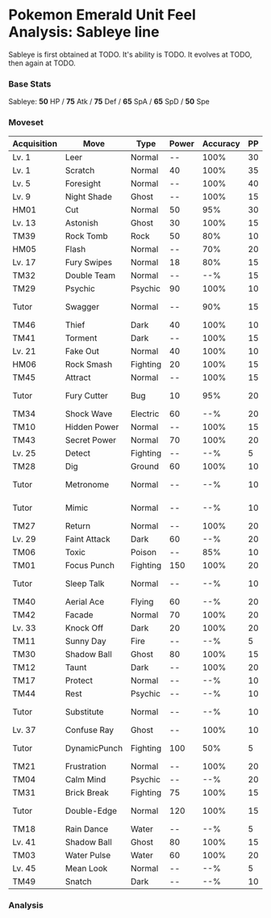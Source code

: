 # Pokemon Emerald Unit Feel Analysis: Sableye line

Sableye is first obtained at TODO. It's ability is TODO. It evolves at TODO, then again at TODO.

### Base Stats

Sableye: **50** HP / **75** Atk / **75** Def / **65** SpA / **65** SpD / **50** Spe

### Moveset

|Acquisition|Move        |Type    |Power|Accuracy|PP |Notes                    |
|---        |---         |---     |---  |---     |---|---                      |
|Lv. 1      |Leer        |Normal  |--   |100%    |30 |                         |
|Lv. 1      |Scratch     |Normal  |40   |100%    |35 |                         |
|Lv. 5      |Foresight   |Normal  |--   |100%    |40 |                         |
|Lv. 9      |Night Shade |Ghost   |--   |100%    |15 |                         |
|HM01       |Cut         |Normal  |50   |95%     |30 |                         |
|Lv. 13     |Astonish    |Ghost   |30   |100%    |15 |                         |
|TM39       |Rock Tomb   |Rock    |50   |80%     |10 |                         |
|HM05       |Flash       |Normal  |--   |70%     |20 |                         |
|Lv. 17     |Fury Swipes |Normal  |18   |80%     |15 |                         |
|TM32       |Double Team |Normal  |--   |--%     |15 |                         |
|TM29       |Psychic     |Psychic |90   |100%    |10 |                         |
|Tutor      |Swagger     |Normal  |--   |90%     |15 |Emerald only             |
|TM46       |Thief       |Dark    |40   |100%    |10 |                         |
|TM41       |Torment     |Dark    |--   |100%    |15 |                         |
|Lv. 21     |Fake Out    |Normal  |40   |100%    |10 |                         |
|HM06       |Rock Smash  |Fighting|20   |100%    |15 |                         |
|TM45       |Attract     |Normal  |--   |100%    |15 |                         |
|Tutor      |Fury Cutter |Bug     |10   |95%     |20 |Emerald only             |
|TM34       |Shock Wave  |Electric|60   |--%     |20 |                         |
|TM10       |Hidden Power|Normal  |--   |100%    |15 |                         |
|TM43       |Secret Power|Normal  |70   |100%    |20 |                         |
|Lv. 25     |Detect      |Fighting|--   |--%     |5  |                         |
|TM28       |Dig         |Ground  |60   |100%    |10 |                         |
|Tutor      |Metronome   |Normal  |--   |--%     |10 |Emerald only             |
|Tutor      |Mimic       |Normal  |--   |--%     |10 |Emerald only             |
|TM27       |Return      |Normal  |--   |100%    |20 |                         |
|Lv. 29     |Faint Attack|Dark    |60   |--%     |20 |                         |
|TM06       |Toxic       |Poison  |--   |85%     |10 |                         |
|TM01       |Focus Punch |Fighting|150  |100%    |20 |                         |
|Tutor      |Sleep Talk  |Normal  |--   |--%     |10 |Emerald only             |
|TM40       |Aerial Ace  |Flying  |60   |--%     |20 |                         |
|TM42       |Facade      |Normal  |70   |100%    |20 |                         |
|Lv. 33     |Knock Off   |Dark    |20   |100%    |20 |                         |
|TM11       |Sunny Day   |Fire    |--   |--%     |5  |                         |
|TM30       |Shadow Ball |Ghost   |80   |100%    |15 |                         |
|TM12       |Taunt       |Dark    |--   |100%    |20 |                         |
|TM17       |Protect     |Normal  |--   |--%     |10 |                         |
|TM44       |Rest        |Psychic |--   |--%     |10 |                         |
|Tutor      |Substitute  |Normal  |--   |--%     |10 |Emerald only             |
|Lv. 37     |Confuse Ray |Ghost   |--   |100%    |10 |                         |
|Tutor      |DynamicPunch|Fighting|100  |50%     |5  |Emerald only             |
|TM21       |Frustration |Normal  |--   |100%    |20 |                         |
|TM04       |Calm Mind   |Psychic |--   |--%     |20 |                         |
|TM31       |Brick Break |Fighting|75   |100%    |15 |                         |
|Tutor      |Double-Edge |Normal  |120  |100%    |15 |Emerald only             |
|TM18       |Rain Dance  |Water   |--   |--%     |5  |                         |
|Lv. 41     |Shadow Ball |Ghost   |80   |100%    |15 |                         |
|TM03       |Water Pulse |Water   |60   |100%    |20 |                         |
|Lv. 45     |Mean Look   |Normal  |--   |--%     |5  |                         |
|TM49       |Snatch      |Dark    |--   |--%     |10 |                         |

### Analysis